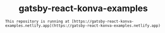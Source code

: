 
<h1 align="center">
  gatsby-react-konva-examples
</h1>

    This repository is running at [https://gatsby-react-konva-examples.netlify.app](https://gatsby-react-konva-examples.netlify.app)

